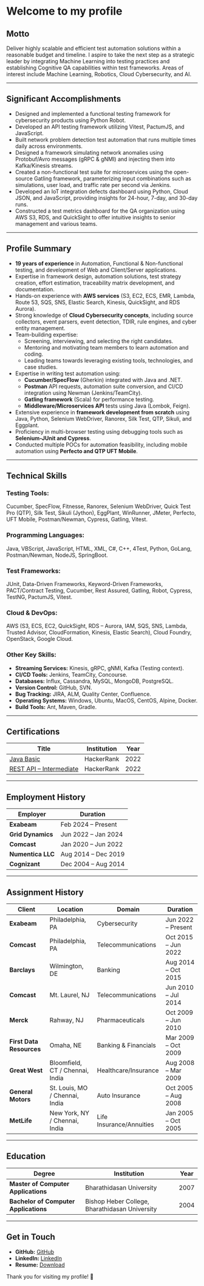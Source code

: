 # **Welcome to my profile**

## **Motto**
Deliver highly scalable and efficient test automation solutions within a reasonable budget and timeline. I aspire to take the next step as a strategic leader by integrating Machine Learning into testing practices and establishing Cognitive QA capabilities within test frameworks. Areas of interest include Machine Learning, Robotics, Cloud Cybersecurity, and AI.

---

## **Significant Accomplishments**
- Designed and implemented a functional testing framework for cybersecurity products using Python Robot.
- Developed an API testing framework utilizing Vitest, PactumJS, and JavaScript.
-  Built network problem detection test automation that runs multiple times daily across environments.
-  Designed a framework simulating network anomalies using Protobuf/Avro messages (gRPC & gNMI) and injecting them into Kafka/Kinesis streams.
-  Created a non-functional test suite for microservices using the open-source Gatling framework, parameterizing input combinations such as simulations, user load, and traffic rate per second via Jenkins.
-  Developed an IoT integration defects dashboard using Python, Cloud JSON, and JavaScript, providing insights for 24-hour, 7-day, and 30-day runs.
-  Constructed a test metrics dashboard for the QA organization using AWS S3, RDS, and QuickSight to offer intuitive insights to senior management and various teams.

---

## **Profile Summary**
- **19 years of experience** in Automation, Functional & Non-functional testing, and development of Web and Client/Server applications.
- Expertise in framework design, automation solutions, test strategy creation, effort estimation, traceability matrix development, and documentation.
- Hands-on experience with **AWS services** (S3, EC2, ECS, EMR, Lambda, Route 53, SQS, SNS, Elastic Search, Kinesis, QuickSight, and RDS Aurora).
- Strong knowledge of **Cloud Cybersecurity concepts**, including source collectors, event parsers, event detection, TDIR, rule engines, and cyber entity management.
- Team-building expertise:
  - Screening, interviewing, and selecting the right candidates.
  - Mentoring and motivating team members to learn automation and coding.
  - Leading teams towards leveraging existing tools, technologies, and case studies.
- Expertise in writing test automation using:
  - **Cucumber/SpecFlow** (Gherkin) integrated with Java and .NET.
  - **Postman** API requests, automation suite conversion, and CI/CD integration using Newman (Jenkins/TeamCity).
  - **Gatling framework** (Scala) for performance testing.
  - **Middleware/Microservices API** tests using Java (Lombok, Feign).
- Extensive experience in **framework development from scratch** using Java, Python, Selenium WebDriver, Ranorex, Silk Test, QTP, Sikuli, and Eggplant.
- Proficiency in multi-browser testing using debugging tools such as **Selenium-JUnit and Cypress**.
- Conducted multiple POCs for automation feasibility, including mobile automation using **Perfecto and QTP UFT Mobile**.

---

## **Technical Skills**
### **Testing Tools:**
Cucumber, SpecFlow, Fitnesse, Ranorex, Selenium WebDriver, Quick Test Pro (QTP), Silk Test, Sikuli (Jython), EggPlant, WinRunner, JMeter, Perfecto, UFT Mobile, Postman/Newman, Cypress, Gatling, Vitest.

### **Programming Languages:**
Java, VBScript, JavaScript, HTML, XML, C#, C++, 4Test, Python, GoLang, Postman/Newman, NodeJS, SpringBoot.

### **Test Frameworks:**
JUnit, Data-Driven Frameworks, Keyword-Driven Frameworks, PACT/Contract Testing, Cucumber, Rest Assured, Gatling, Robot, Cypress, TestNG, PactumJS, Vitest.

### **Cloud & DevOps:**
AWS (S3, ECS, EC2, QuickSight, RDS – Aurora, IAM, SQS, SNS, Lambda, Trusted Advisor, CloudFormation, Kinesis, Elastic Search), Cloud Foundry, OpenStack, Google Cloud.

### **Other Key Skills:**
- **Streaming Services:** Kinesis, gRPC, gNMI, Kafka (Testing context).
- **CI/CD Tools:** Jenkins, TeamCity, Concourse.
- **Databases:** Influx, Cassandra, MySQL, MongoDB, PostgreSQL.
- **Version Control:** GitHub, SVN.
- **Bug Tracking:** JIRA, ALM, Quality Center, Confluence.
- **Operating Systems:** Windows, Ubuntu, MacOS, CentOS, Alpine, Docker.
- **Build Tools:** Ant, Maven, Gradle.

---

## **Certifications**
| Title | Institution | Year |
| --- | --- | --- |
| [Java Basic](https://www.hackerrank.com/certificates/cee3ac5e3385) | HackerRank | 2022 |
| [REST API – Intermediate](https://www.hackerrank.com/certificates/45ef0987e088) | HackerRank | 2022 |

---

## **Employment History**
| Employer | Duration |
| --- | --- |
| **Exabeam** | Feb 2024 – Present |
| **Grid Dynamics** | Jun 2022 – Jan 2024 |
| **Comcast** | Jan 2020 – Jun 2022 |
| **Numentica LLC** | Aug 2014 – Dec 2019 |
| **Cognizant** | Dec 2004 – Aug 2014 |

---

## **Assignment History**
| Client | Location | Domain | Duration |
| --- | --- | --- | --- |
| **Exabeam** | Philadelphia, PA | Cybersecurity | Jun 2022 – Present |
| **Comcast** | Philadelphia, PA | Telecommunications | Oct 2015 – Jun 2022 |
| **Barclays** | Wilmington, DE | Banking | Aug 2014 – Oct 2015 |
| **Comcast** | Mt. Laurel, NJ | Telecommunications | Jun 2010 – Jul 2014 |
| **Merck** | Rahway, NJ | Pharmaceuticals | Oct 2009 – Jun 2010 |
| **First Data Resources** | Omaha, NE | Banking & Financials | Mar 2009 – Oct 2009 |
| **Great West** | Bloomfield, CT / Chennai, India | Healthcare/Insurance | Aug 2008 – Mar 2009 |
| **General Motors** | St. Louis, MO / Chennai, India | Auto Insurance | Oct 2005 – Aug 2008 |
| **MetLife** | New York, NY / Chennai, India | Life Insurance/Annuities | Jan 2005 – Oct 2005 |

---

## **Education**
| Degree | Institution | Year |
| --- | --- | --- |
| **Master of Computer Applications** | Bharathidasan University | 2007 |
| **Bachelor of Computer Applications** | Bishop Heber College, Bharathidasan University | 2004 |

---

## **Get in Touch**
- **GitHub:** [GitHub](https://github.com/muthukumar-ramaiyah)
- **LinkedIn:** [LinkedIn](https://www.linkedin.com/in/muthukumar-ramaiyah/)
- **Resume:** [Download](https://drive.google.com/file/d/1BUlYYsa3Uac6pcYunobg-sw_THVOk2nt/view?usp=sharing)

Thank you for visiting my profile! 🚀